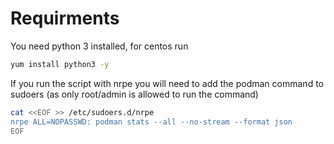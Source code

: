 # Requirments
You need python 3 installed, for centos run

```bash
yum install python3 -y
```

If you run the script with nrpe you will need to add the podman command to sudoers (as only root/admin is allowed to run the command)
```bash
cat <<EOF >> /etc/sudoers.d/nrpe
nrpe ALL=NOPASSWD: podman stats --all --no-stream --format json
EOF
```
